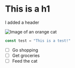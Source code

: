 # This is a h1

I added a header

![Image of an orange cat](https://i.ytimg.com/vi/rvX8cS-v2XM/hq720.jpg?sqp=-oaymwEhCK4FEIIDSFryq4qpAxMIARUAAAAAGAElAADIQj0AgKJD&rs=AOn4CLCF0zNNCUpNmTYhJxWG7VWjmvmybA)

```typescript
const test = "This is a test!"
```

- [ ] Go shopping
- [ ] Get groceries
- [ ] Feed the cat
